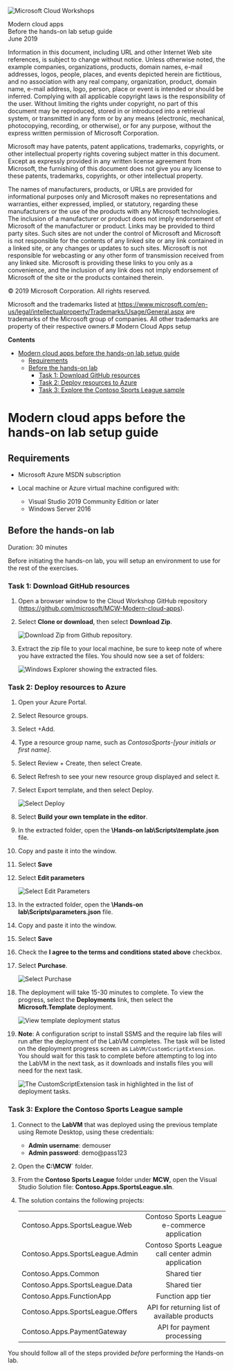 ![Microsoft Cloud Workshops](https://github.com/Microsoft/MCW-Template-Cloud-Workshop/raw/master/Media/ms-cloud-workshop.png "Microsoft Cloud Workshops")

<div class="MCWHeader1">
Modern cloud apps
</div>

<div class="MCWHeader2">
Before the hands-on lab setup guide
</div>

<div class="MCWHeader3">
June 2019
</div>

Information in this document, including URL and other Internet Web site references, is subject to change without notice. Unless otherwise noted, the example companies, organizations, products, domain names, e-mail addresses, logos, people, places, and events depicted herein are fictitious, and no association with any real company, organization, product, domain name, e-mail address, logo, person, place or event is intended or should be inferred. Complying with all applicable copyright laws is the responsibility of the user. Without limiting the rights under copyright, no part of this document may be reproduced, stored in or introduced into a retrieval system, or transmitted in any form or by any means (electronic, mechanical, photocopying, recording, or otherwise), or for any purpose, without the express written permission of Microsoft Corporation.

Microsoft may have patents, patent applications, trademarks, copyrights, or other intellectual property rights covering subject matter in this document. Except as expressly provided in any written license agreement from Microsoft, the furnishing of this document does not give you any license to these patents, trademarks, copyrights, or other intellectual property.

The names of manufacturers, products, or URLs are provided for informational purposes only and Microsoft makes no representations and warranties, either expressed, implied, or statutory, regarding these manufacturers or the use of the products with any Microsoft technologies. The inclusion of a manufacturer or product does not imply endorsement of Microsoft of the manufacturer or product. Links may be provided to third party sites. Such sites are not under the control of Microsoft and Microsoft is not responsible for the contents of any linked site or any link contained in a linked site, or any changes or updates to such sites. Microsoft is not responsible for webcasting or any other form of transmission received from any linked site. Microsoft is providing these links to you only as a convenience, and the inclusion of any link does not imply endorsement of Microsoft of the site or the products contained therein.

© 2019 Microsoft Corporation. All rights reserved.

Microsoft and the trademarks listed at <https://www.microsoft.com/en-us/legal/intellectualproperty/Trademarks/Usage/General.aspx> are trademarks of the Microsoft group of companies. All other trademarks are property of their respective owners.# Modern Cloud Apps setup

**Contents**

<!-- TOC -->

- [Modern cloud apps before the hands-on lab setup guide](#Modern-cloud-apps-before-the-hands-on-lab-setup-guide)
  - [Requirements](#Requirements)
  - [Before the hands-on lab](#Before-the-hands-on-lab)
    - [Task 1: Download GitHub resources](#Task-1-Download-GitHub-resources)
    - [Task 2: Deploy resources to Azure](#Task-2-Deploy-resources-to-Azure)
    - [Task 3: Explore the Contoso Sports League sample](#Task-3-Explore-the-Contoso-Sports-League-sample)


<!-- /TOC -->

# Modern cloud apps before the hands-on lab setup guide 

## Requirements

- Microsoft Azure MSDN subscription

- Local machine or Azure virtual machine configured with:

  - Visual Studio 2019 Community Edition or later
  - Windows Server 2016

## Before the hands-on lab

Duration: 30 minutes

Before initiating the hands-on lab, you will setup an environment to use for the rest of the exercises.

### Task 1: Download GitHub resources

1. Open a browser window to the Cloud Workshop GitHub repository (<https://github.com/microsoft/MCW-Modern-cloud-apps>).

2. Select **Clone or download**, then select **Download Zip**.

    ![Download Zip from Github repository.](images/Setup/2019-06-24-17-08-18.png)

3. Extract the zip file to your local machine, be sure to keep note of where you have extracted the files. You should now see a set of folders:

    ![Windows Explorer showing the extracted files.](images/Setup/2019-06-24-17-10-56.png)

### Task 2: Deploy resources to Azure

1. Open your Azure Portal.

2. Select Resource groups.

3. Select +Add.
 
4. Type a resource group name, such as *ContosoSports-[your initials or first name]*.

5. Select Review + Create, then select Create.

6. Select Refresh to see your new resource group displayed and select it.

7. Select Export template, and then select Deploy.

    ![Select Deploy](images/Setup/2019-06-24-17-15-18.png)

8. Select **Build your own template in the editor**.

9. In the extracted folder, open the **\Hands-on lab\Scripts\template.json** file.

10. Copy and paste it into the window.

11. Select **Save**

12. Select **Edit parameters**

    ![Select Edit Parameters](images/Setup/2019-06-24-17-17-05.png)

13. In the extracted folder, open the **\Hands-on lab\Scripts\parameters.json** file.

14. Copy and paste it into the window.

15. Select **Save**

16. Check the **I agree to the terms and conditions stated above** checkbox.

17. Select **Purchase**.

    ![Select Purchase](images/Setup/2019-06-24-17-20-12.png)

18. The deployment will take 15-30 minutes to complete. To view the progress, select the **Deployments** link, then select the **Microsoft.Template** deployment.

    ![View template deployment status](images/Setup/2019-06-24-17-22-19.png "Resource group deployments")

19. **Note**: A configuration script to install SSMS and the require lab files will run after the deployment of the LabVM completes. The task will be listed on the deployment progress screen as `LabVM/CustomScriptExtension`. You should wait for this task to complete before attempting to log into the LabVM in the next task, as it downloads and installs files you will need for the next task.

    ![The CustomScriptExtension task in highlighted in the list of deployment tasks.](media/deployment-progress.png "Deployment progress")

### Task 3: Explore the Contoso Sports League sample

1. Connect to the **LabVM** that was deployed using the previous template using Remote Desktop, using these credentials:

    - **Admin username**: demouser
    - **Admin password**: demo@pass123

2. Open the **C:\MCW**` folder.

3. From the **Contoso Sports League** folder under **MCW**, open the Visual Studio Solution file: **Contoso.Apps.SportsLeague.sln**.

4. The solution contains the following projects:

    |    |            |
    |----------|:-------------:|
    | Contoso.Apps.SportsLeague.Web |   Contoso Sports League e-commerce application |
    | Contoso.Apps.SportsLeague.Admin |   Contoso Sports League call center admin application |
    | Contoso.Apps.Common  |   Shared tier |
    | Contoso.Apps.SportsLeague.Data  |   Shared tier |
    | Contoso.Apps.FunctionApp  |   Function app tier |
    | Contoso.Apps.SportsLeague.Offers |  API for returning list of available products |
    | Contoso.Apps.PaymentGateway   |     API for payment processing |

You should follow all of the steps provided *before* performing the Hands-on lab.
